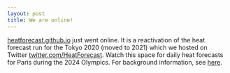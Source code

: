 ```yaml
---
layout: post
title: We are online!
---
```


[heatforecast.github.io](https://heatforecast.github.io) just went online.
It is a reactivation of the heat forecast run for the Tokyo 2020 (moved to 2021)
which we hosted on Twitter [twitter.com/HeatForecast](https://twitter.com/HeatForecast).
Watch this space for daily heat forecasts for Paris during the 2024 Olympics.
For background information, see [here](https://heatforecast.github.io/about/).